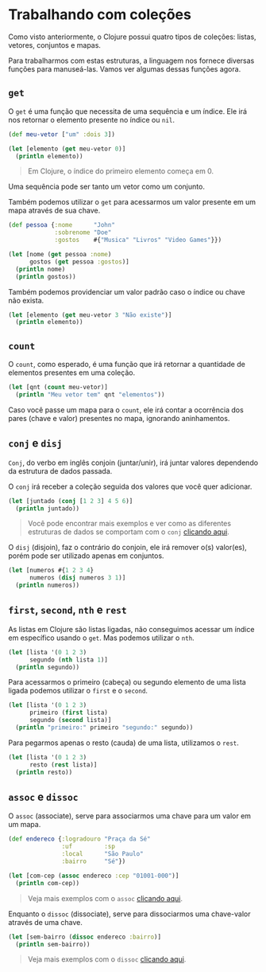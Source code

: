 # Trabalhando com coleções

Como visto anteriormente, o Clojure possui quatro tipos de coleções: listas, vetores, conjuntos e mapas.

Para trabalharmos com estas estruturas, a linguagem nos fornece diversas funções para manuseá-las. 
Vamos ver algumas dessas funções agora.

## `get`

O `get` é uma função que necessita de uma sequência e um índice.
Ele irá nos retornar o elemento presente no índice ou `nil`.

```clj
(def meu-vetor ["um" :dois 3])

(let [elemento (get meu-vetor 0)]
  (println elemento))
```

> Em Clojure, o índice do primeiro elemento começa em 0.

Uma sequência pode ser tanto um vetor como um conjunto.

Também podemos utilizar o `get` para acessarmos um valor presente em um mapa através de sua chave.

```clj
(def pessoa {:nome      "John"
             :sobrenome "Doe"
             :gostos    #{"Musica" "Livros" "Video Games"}})

(let [nome (get pessoa :nome)
      gostos (get pessoa :gostos)]
  (println nome)
  (println gostos))
```

Também podemos providenciar um valor padrão caso o índice ou chave não exista.

```clj
(let [elemento (get meu-vetor 3 "Não existe")]
  (println elemento))
```

## `count`

O `count`, como esperado, é uma função que irá retornar a quantidade de elementos presentes em uma coleção.

```clj
(let [qnt (count meu-vetor)]
  (println "Meu vetor tem" qnt "elementos"))
```

Caso você passe um mapa para o `count`, ele irá contar a ocorrência dos pares (chave e valor) presentes no mapa,
ignorando aninhamentos.

## `conj` e `disj`

`Conj`, do verbo em inglês conjoin (juntar/unir), irá juntar valores dependendo da estrutura de dados passada.

O `conj` irá receber a coleção seguida dos valores que você quer adicionar.

```clj
(let [juntado (conj [1 2 3] 4 5 6)]
  (println juntado))
```

> Você pode encontrar mais exemplos e ver como as diferentes estruturas de dados se comportam com o `conj`
[clicando aqui](https://clojuredocs.org/clojure.core/conj).

O `disj` (disjoin), faz o contrário do conjoin, ele irá remover o(s) valor(es), porém pode ser utilizado apenas em
conjuntos.

```clj
(let [numeros #{1 2 3 4}
      numeros (disj numeros 3 1)]
  (println numeros))
```

## `first`, `second`, `nth` e `rest`

As listas em Clojure são listas ligadas, não conseguimos acessar um índice em específico usando o `get`. Mas podemos
utilizar o `nth`.

```clj
(let [lista '(0 1 2 3)
      segundo (nth lista 1)]
  (println segundo))
```

Para acessarmos o primeiro (cabeça) ou segundo elemento de uma lista ligada podemos utilizar o `first` e o `second`.

```clj
(let [lista '(0 1 2 3)
      primeiro (first lista)
      segundo (second lista)]
  (println "primeiro:" primeiro "segundo:" segundo))
```

Para pegarmos apenas o resto (cauda) de uma lista, utilizamos o `rest`.

```clj
(let [lista '(0 1 2 3)
      resto (rest lista)]
  (println resto))
```

## `assoc` e `dissoc`

O `assoc` (associate), serve para associarmos uma chave para um valor em um mapa.

```clj
(def endereco {:logradouro "Praça da Sé"
               :uf         :sp
               :local      "São Paulo"
               :bairro     "Sé"})

(let [com-cep (assoc endereco :cep "01001-000")]
  (println com-cep))
```

> Veja mais exemplos com o `assoc` [clicando aqui](https://clojuredocs.org/clojure.core/assoc).

Enquanto o `dissoc` (dissociate), serve para dissociarmos uma chave-valor através de uma chave.

```clj
(let [sem-bairro (dissoc endereco :bairro)]
  (println sem-bairro))
```

> Veja mais exemplos com o `dissoc` [clicando aqui](https://clojuredocs.org/clojure.core/dissoc).
